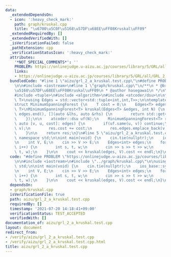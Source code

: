 ```yaml
---
data:
  _extendedDependsOn:
  - icon: ':heavy_check_mark:'
    path: graph/kruskal.cpp
    title: "\u6700\u5C0F\u5168\u57DF\u68EE\uFF08Kruskal\uFF09"
  _extendedRequiredBy: []
  _extendedVerifiedWith: []
  _isVerificationFailed: false
  _pathExtension: cpp
  _verificationStatusIcon: ':heavy_check_mark:'
  attributes:
    '*NOT_SPECIAL_COMMENTS*': ''
    PROBLEM: https://onlinejudge.u-aizu.ac.jp/courses/library/5/GRL/all/GRL_2_A
    links:
    - https://onlinejudge.u-aizu.ac.jp/courses/library/5/GRL/all/GRL_2_A
  bundledCode: "#line 1 \"aizu/grl_2_a_kruskal.test.cpp\"\n#define PROBLEM \"https://onlinejudge.u-aizu.ac.jp/courses/library/5/GRL/all/GRL_2_A\"\
    \n\n#include <iostream>\n#line 1 \"graph/kruskal.cpp\"\n/**\n * @brief \u6700\u5C0F\
    \u5168\u57DF\u68EE\uFF08Kruskal\uFF09\n * @author hasegawa1\n */\n\n#include <vector>\n\
    #include <tuple>\n#include <algorithm>\n#include <atcoder/dsu>\n\ntemplate<typename\
    \ T>\nusing Edges = std::vector<std::tuple<int,int,T>>;\n\ntemplate<typename T>\n\
    struct MinimumSpanningForest {\n    T cost = 0;\n    Edges<T> edges;\n};\n\ntemplate<typename\
    \ T>\nMinimumSpanningForest<T> kruskal(Edges<T> &edges, int N) {\n    std::sort(edges.begin(),\
    \ edges.end(), [](auto &lhs, auto &rhs) {\n        return std::get<2>(lhs) < std::get<2>(rhs);\n\
    \    });\n\n    atcoder::dsu uf(N);\n    MinimumSpanningForest<T> res;\n    for(const\
    \ auto [v, u, cost]: edges) {\n        if(uf.same(u, v)) continue;\n        uf.merge(u,\
    \ v);\n        res.cost += cost;\n        res.edges.emplace_back(v, u, cost);\n\
    \    }\n\n    return res;\n}\n#line 5 \"aizu/grl_2_a_kruskal.test.cpp\"\n\nusing\
    \ namespace std;\n\nint main(void) {\n    cin.tie(nullptr);\n    ios_base::sync_with_stdio(false);\n\
    \n    int V, E;\n    cin >> V >> E;\n    Edges<int> edges;\n    for(int i=0; i<E;\
    \ i++) {\n        int s, t, w;\n        cin >> s >> t >> w;\n        edges.emplace_back(s,\
    \ t, w);\n    }\n\n    cout << kruskal(edges, V).cost << endl;\n}\n"
  code: "#define PROBLEM \"https://onlinejudge.u-aizu.ac.jp/courses/library/5/GRL/all/GRL_2_A\"\
    \n\n#include <iostream>\n#include \"../graph/kruskal.cpp\"\n\nusing namespace\
    \ std;\n\nint main(void) {\n    cin.tie(nullptr);\n    ios_base::sync_with_stdio(false);\n\
    \n    int V, E;\n    cin >> V >> E;\n    Edges<int> edges;\n    for(int i=0; i<E;\
    \ i++) {\n        int s, t, w;\n        cin >> s >> t >> w;\n        edges.emplace_back(s,\
    \ t, w);\n    }\n\n    cout << kruskal(edges, V).cost << endl;\n}\n"
  dependsOn:
  - graph/kruskal.cpp
  isVerificationFile: true
  path: aizu/grl_2_a_kruskal.test.cpp
  requiredBy: []
  timestamp: '2021-07-20 14:18:41+09:00'
  verificationStatus: TEST_ACCEPTED
  verifiedWith: []
documentation_of: aizu/grl_2_a_kruskal.test.cpp
layout: document
redirect_from:
- /verify/aizu/grl_2_a_kruskal.test.cpp
- /verify/aizu/grl_2_a_kruskal.test.cpp.html
title: aizu/grl_2_a_kruskal.test.cpp
---
```

